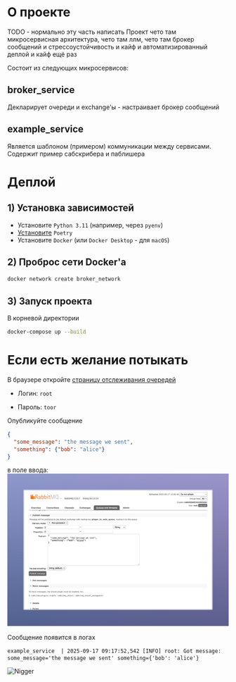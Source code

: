 # О проекте
TODO - нормально эту часть написать
Проект чето там микросервисная архитектура, чето там ллм, чето там брокер сообщений и стрессоустойчивость и кайф и автоматизированный деплой и кайф ещё раз

Состоит из следующих микросервисов:
## broker_service
Декларирует очереди и exchange'ы - настраивает брокер сообщений

## example_service
Является шаблоном (примером) коммуникации между сервисами. Содержит пример сабскрибера и паблишера


# Деплой
## 1) Установка зависимостей

- Установите `Python 3.11` (например, через `pyenv`)
- [Установите](https://python-poetry.org/docs/#installation) `Poetry`
- Установите `Docker` (или `Docker Desktop` - для `macOS`)


## 2) **Проброс сети Docker'а**
   
 ```bash
 docker network create broker_network
 ```

## 3) **Запуск проекта**

 В корневой директории

```bash
docker-compose up --build
 ```

# Если есть желание потыкать

В браузере откройте [страницу отслеживания очередей](http://localhost:15672/#/queues/%2F/pinger-to-web-queue)

- Логин: `root`

- Пароль: `toor`

Опубликуйте сообщение
```json
{
  "some_message": "the message we sent",
  "something": {"bob": "alice"}
}
```

в поле ввода:![img.png](readme_src/img.png)

Сообщение появится в логах
```
example_service  | 2025-09-17 09:17:52,542 [INFO] root: Got message: some_message='the message we sent' something={'bob': 'alice'}
```

![Nigger](https://media.cnn.com/api/v1/images/stellar/prod/230523093708-01-lebron-james-052223.jpg?c=16x9&q=h_833,w_1480,c_fill)
